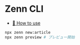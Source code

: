 # Zenn CLI

* [📘 How to use](https://zenn.dev/zenn/articles/zenn-cli-guide)

```sh
npx zenn new:article
npx zenn preview # プレビュー開始
```